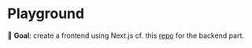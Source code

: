 # Playground

🎯 **Goal**: create a frontend using Next.js
cf. this [repo](https://github.com/XavierCoulon/Playground_backend_from_scratch) for the backend part.
